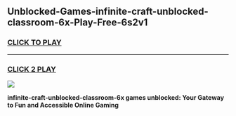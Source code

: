 
## Unblocked-Games-infinite-craft-unblocked-classroom-6x-Play-Free-6s2v1
<h3>
<a href="https://premium76.site?title=infinite-craft-unblocked-classroom-6x&ref=19M">CLICK TO PLAY</a></h3>
<hr>

<h3>
<a href="https://premium76.site?title=infinite-craft-unblocked-classroom-6x&ref=19M">CLICK 2 PLAY</a>
  
</h3>

<a href="https://premium76.site?title=infinite-craft-unblocked-classroom-6x&ref=19M"><img src="https://clearcache.store/games.png"></a>


**infinite-craft-unblocked-classroom-6x games unblocked: Your Gateway to Fun and Accessible Online Gaming**
